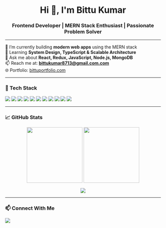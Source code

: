 <h1 align="center">Hi 👋, I'm Bittu Kumar</h1>
<h3 align="center">Frontend Developer | MERN Stack Enthusiast | Passionate Problem Solver</h3>

---

🔭 I’m currently building **modern web apps** using the MERN stack  
🌱 Learning **System Design, TypeScript & Scalable Architecture**  
💬 Ask me about **React, Redux, JavaScript, Node.js, MongoDB**  
📫 Reach me at: **bittukumar8713@gmail.com.com**  
🌐 Portfolio: [bittuportfolio.com](https://bittuportfolio.com) <!-- replace with actual link if available -->

---

### 🚀 Tech Stack
<p align="left">
  <img src="https://img.shields.io/badge/HTML5-E34F26?style=flat&logo=html5&logoColor=white"/>
  <img src="https://img.shields.io/badge/CSS3-1572B6?style=flat&logo=css3&logoColor=white"/>
  <img src="https://img.shields.io/badge/JavaScript-F7DF1E?style=flat&logo=javascript&logoColor=black"/>
  <img src="https://img.shields.io/badge/React-20232A?style=flat&logo=react&logoColor=61DAFB"/>
  <img src="https://img.shields.io/badge/Redux-593D88?style=flat&logo=redux&logoColor=white"/>
  <img src="https://img.shields.io/badge/Node.js-339933?style=flat&logo=nodedotjs&logoColor=white"/>
  <img src="https://img.shields.io/badge/Express-000000?style=flat&logo=express&logoColor=white"/>
  <img src="https://img.shields.io/badge/MongoDB-4EA94B?style=flat&logo=mongodb&logoColor=white"/>
  <img src="https://img.shields.io/badge/MySQL-4479A1?style=flat&logo=mysql&logoColor=white"/>
  <img src="https://img.shields.io/badge/C++-00599C?style=flat&logo=c%2B%2B&logoColor=white"/>
  <img src="https://img.shields.io/badge/Python-3776AB?style=flat&logo=python&logoColor=white"/>
</p>

---

### 📈 GitHub Stats
<p align="center">
  <img src="https://github-readme-stats.vercel.app/api?username=bittu121&show_icons=true&theme=tokyonight" height="180px"/>
  <img src="https://github-readme-stats.vercel.app/api/top-langs/?username=bittu121&layout=compact&theme=tokyonight" height="180px"/>
</p>

<p align="center">
  <img src="https://github-readme-streak-stats.herokuapp.com/?user=bittu121&theme=tokyonight"/>
</p>

---

### 📫 Connect With Me
<p align="left">
  <a href="https://www.linkedin.com/in/bittu-kumar143/" target="_blank">
    <img src="https://img.shields.io/badge/LinkedIn-BittuKumar-blue?style=flat&logo=linkedin"/>
  </a>
  <!-- Add portfolio or GitHub if needed -->
</p>
